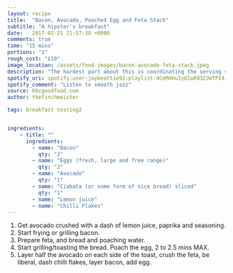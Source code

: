 ```yaml
---
layout: recipe
title:  "Bacon, Avocado, Poached Egg and Feta Stack"
subtitle: "A hipster's breakfast"
date:   2017-02-21 21:57:38 +0000
comments: true
time: "15 mins"
portions: "1"
rough_cost: "£10"
image_location: /assets/food-images/bacon-avocado-feta-stack.jpeg
description: "The hardest part about this is coordinating the serving so that your bacon, eggs and toasted bread all finish hot at roughly the same time."
spotify_uri: spotify:user:jaybeattie92:playlist:4CeMdHu1yU1w8932JmTPI4
spotify_comment: "Listen to smooth jazz"
source: bbcgoodfood.com
author: thefinchmeister

tags: breakfast testing2


ingredients:
    - title: ""
      ingredients:
        - name: "Bacon"
          qty: "2"
        - name: "Eggs (fresh, large and free range)"
          qty: "2"
        - name: "Avocado"
          qty: "1"
        - name: "Ciabata (or some form of nice bread) sliced"
          qty: "1"
        - name: "Lemon juice"
        - name: "Chilli Flakes"
---
```

1. Get avocado crushed with a dash of lemon juice, paprika and seasoning.
2. Start frying or grilling bacon.
3. Prepare feta, and bread and poaching water. 
4. Start grilling/toasting the bread. Poach the egg, 2 to 2.5 mins MAX.
5. Layer half the avocado on each side of the toast, crush the feta, be liberal, dash chilli flakes, layer bacon, add egg.
